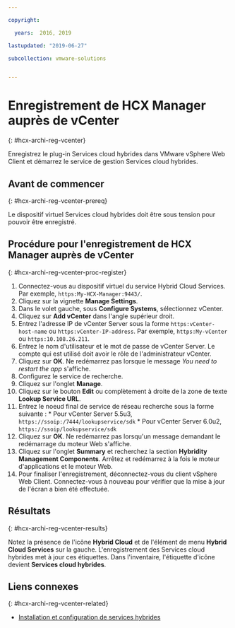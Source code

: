 ```yaml
---

copyright:

  years:  2016, 2019

lastupdated: "2019-06-27"

subcollection: vmware-solutions


---
```

# Enregistrement de HCX Manager auprès de vCenter
{: #hcx-archi-reg-vcenter}

Enregistrez le plug-in Services cloud hybrides dans VMware vSphere Web Client et démarrez le service de gestion Services cloud hybrides.

## Avant de commencer
{: #hcx-archi-reg-vcenter-prereq}

Le dispositif virtuel Services cloud hybrides doit être sous tension pour pouvoir être enregistré.

## Procédure pour l'enregistrement de HCX Manager auprès de vCenter
{: #hcx-archi-reg-vcenter-proc-register}

1. Connectez-vous au dispositif virtuel du service Hybrid Cloud Services. Par exemple, `https:My-HCX-Manager:9443/`.
2. Cliquez sur la vignette **Manage Settings**.
  1. Dans le volet gauche, sous **Configure Systems**, sélectionnez vCenter.
  2. Cliquez sur **Add vCenter** dans l'angle supérieur droit.
  3. Entrez l'adresse IP de vCenter Server sous la forme `https:vCenter-host-name` ou `https:vCenter-IP-address`. Par exemple, `https:My-vCenter` ou `https:10.108.26.211`.
  4. Entrez le nom d'utilisateur et le mot de passe de vCenter Server. Le compte qui est utilisé doit avoir le rôle de l'administrateur vCenter.
  5. Cliquez sur **OK**. Ne redémarrez pas lorsque le message _You need to restart the app_ s'affiche.
3. Configurez le service de recherche.
  1. Cliquez sur l'onglet **Manage**.
  2. Cliquez sur le bouton **Edit** ou complètement à droite de la zone de texte **Lookup Service URL**.
  3. Entrez le noeud final de service de réseau recherche sous la forme suivante :
    * Pour vCenter Server 5.5u3, `https://ssoip:/7444/lookupservice/sdk`
    * Pour vCenter Server 6.0u2, `https://ssoip/lookupservice/sdk`
  4. Cliquez sur **OK**. Ne redémarrez pas lorsqu'un message demandant le redémarrage du moteur Web s'affiche.
4. Cliquez sur l'onglet **Summary** et recherchez la section **Hybridity Management Components**. Arrêtez et redémarrez à la fois le moteur d'applications et le moteur Web.
5. Pour finaliser l'enregistrement, déconnectez-vous du client vSphere Web Client. Connectez-vous à nouveau pour vérifier que la mise à jour de l'écran a bien été effectuée.

## Résultats
{: #hcx-archi-reg-vcenter-results}

Notez la présence de l'icône **Hybrid Cloud** et de l'élément de menu **Hybrid Cloud Services** sur la gauche. L'enregistrement des Services cloud hybrides met à jour ces étiquettes. Dans l'inventaire, l'étiquette d'icône devient **Services cloud hybrides**.

## Liens connexes
{: #hcx-archi-reg-vcenter-related}

* [Installation et configuration de services hybrides](/docs/services/vmwaresolutions/archiref/hcx-archi?topic=vmware-solutions-hcx-archi-install-cfg-hybrid)
